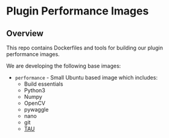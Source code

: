 # Plugin Performance Images

## Overview

This repo contains Dockerfiles and tools for building our plugin performance images.

We are developing the following base images:

* `performance` - Small Ubuntu based image which includes:
  * Build essentials
  * Python3
  * Numpy
  * OpenCV
  * pywaggle
  * nano
  * git
  * [TAU](https://github.com/UO-OACISS/tau2)
